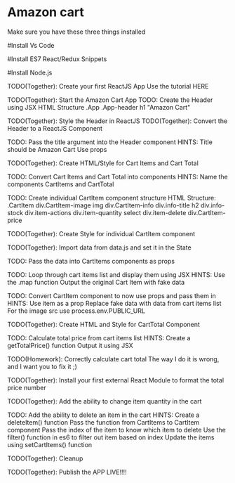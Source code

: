 # Amazon cart

Make sure you have these three things installed

#Install Vs Code

#Install ES7 React/Redux Snippets

#Install Node.js



TODO(Together): Create your first ReactJS App
Use the tutorial HERE

TODO(Together): Start the Amazon Cart App
TODO: Create the Header using JSX
HTML Structure
.App
    .App-header
        h1 "Amazon Cart"


TODO(Together): Style the Header in ReactJS
TODO(Together): Convert the Header to a ReactJS Component

TODO: Pass the title argument into the Header component
HINTS:
Title should be Amazon Cart
Use props

TODO(Together): Create HTML/Style for Cart Items and Cart Total

TODO: Convert Cart Items and Cart Total into components
HINTS:
Name the components CartItems and CartTotal

TODO: Create individual CartItem component structure
HTML Structure:
.CartItem
    div.CartItem-image
        img
    div.CartItem-info
        div.info-title
            h2
        div.info-stock
        div.item-actions
            div.item-quantity
                select
            div.item-delete
    div.CartItem-price

TODO(Together): Create Style for individual CartItem component

TODO(Together): Import data from data.js and set it in the State

TODO: Pass the data into CartItems components as props

TODO: Loop through cart items list and display them using JSX
HINTS:
Use the .map function
Output the original Cart Item with fake data

TODO: Convert CartItem component to now use props and pass them in
HINTS:
Use item as a prop
Replace fake data with data from cart items list
For the image src use process.env.PUBLIC_URL

TODO(Together): Create HTML and Style for CartTotal Component

TODO: Calculate total price from cart items list
HINTS:
Create a getTotalPrice() function
Output it using JSX

TODO(Homework): Correctly calculate cart total
The way I do it is wrong, and I want you to fix it ;)

TODO(Together): Install your first external React Module to format the total price number

TODO(Together): Add the ability to change item quantity in the cart

TODO: Add the ability to delete an item in the cart
HINTS:
Create a deleteItem() function
Pass the function from CartItems to CartItem component
Pass the index of the item to know which item to delete
Use the filter() function in es6 to filter out item based on index
Update the items using setCartItems() function

TODO(Together): Cleanup

TODO(Together): Publish the APP LIVE!!!!
